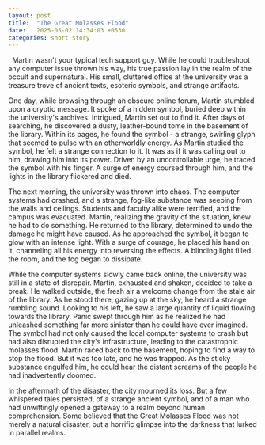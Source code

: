 ```yaml
---
layout: post
title:  "The Great Molasses Flood"
date:   2025-05-02 14:34:03 +0530
categories: short story
---
```


&nbsp; Martin wasn't your typical tech support guy. While he could troubleshoot any computer issue thrown his way, his true passion lay in the realm of the occult and supernatural. His small, cluttered office at the university was a treasure trove of ancient texts, esoteric symbols, and strange artifacts.

One day, while browsing through an obscure online forum, Martin stumbled upon a cryptic message. It spoke of a hidden symbol, buried deep within the university's archives. Intrigued, Martin set out to find it. After days of searching, he discovered a dusty, leather-bound tome in the basement of the library. Within its pages, he found the symbol - a strange, swirling glyph that seemed to pulse with an otherworldly energy. As Martin studied the symbol, he felt a strange connection to it. It was as if it was calling out to him, drawing him into its power. Driven by an uncontrollable urge, he traced the symbol with his finger. A surge of energy coursed through him, and the lights in the library flickered and died.

The next morning, the university was thrown into chaos. The computer systems had crashed, and a strange, fog-like substance was seeping from the walls and ceilings. Students and faculty alike were terrified, and the campus was evacuated. Martin, realizing the gravity of the situation, knew he had to do something. He returned to the library, determined to undo the damage he might have caused. As he approached the symbol, it began to glow with an intense light. With a surge of courage, he placed his hand on it, channeling all his energy into reversing the effects. A blinding light filled the room, and the fog began to dissipate.

While the computer systems slowly came back online, the university was still in a state of disrepair. Martin, exhausted and shaken, decided to take a break. He walked outside, the fresh air a welcome change from the stale air of the library. As he stood there, gazing up at the sky, he heard a strange rumbling sound. Looking to his left, he saw a large quantity of liquid flowing towards the library. Panic swept through him as he realized he had unleashed something far more sinister than he could have ever imagined. The symbol had not only caused the local computer systems to crash but had also disrupted the city's infrastructure, leading to the catastrophic molasses flood. Martin raced back to the basement, hoping to find a way to stop the flood. But it was too late, and he was trapped. As the sticky substance engulfed him, he could hear the distant screams of the people he had inadvertently doomed.

In the aftermath of the disaster, the city mourned its loss. But a few whispered tales persisted, of a strange ancient symbol, and of a man who had unwittingly opened a gateway to a realm beyond human comprehension. Some believed that the Great Molasses Flood was not merely a natural disaster, but a horrific glimpse into the darkness that lurked in parallel realms.
